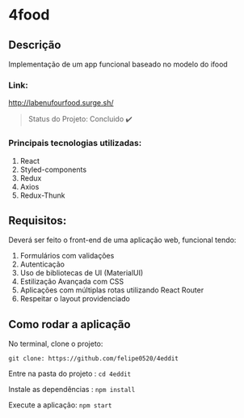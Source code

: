 # 4food


## Descrição
Implementação de um app funcional baseado no modelo do ifood

### Link:

http://labenufourfood.surge.sh/

> Status do Projeto: Concluido :heavy_check_mark:

### Principais tecnologias utilizadas:

1. React
2. Styled-components
3. Redux
4. Axios
5. Redux-Thunk

## Requisitos:

Deverá ser feito o front-end de  uma aplicação web, funcional tendo:

1. Formulários com validações
2. Autenticação
3. Uso de bibliotecas de UI (MaterialUI)
4. Estilização Avançada com CSS
5. Aplicações com múltiplas rotas utilizando React Router
6. Respeitar o layout providenciado


## Como rodar a aplicação 


No terminal, clone o projeto:

```git clone: https://github.com/felipe0520/4eddit ```

Entre na pasta do projeto  :
```cd 4eddit ```

Instale as dependências : 
```npm install ```

Execute a aplicação:
```npm start ```
